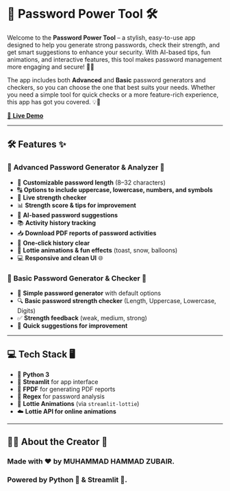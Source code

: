 # 🔐 **Password Power Tool** 🛠️

Welcome to the **Password Power Tool** – a stylish, easy-to-use app designed to help you generate strong passwords, check their strength, and get smart suggestions to enhance your security. With AI-based tips, fun animations, and interactive features, this tool makes password management more engaging and secure! 🚀✨

The app includes both **Advanced** and **Basic** password generators and checkers, so you can choose the one that best suits your needs. Whether you need a simple tool for quick checks or a more feature-rich experience, this app has got you covered. 💡🔑

[🎯 **Live Demo**](https://passwordstrengthbymhz.streamlit.app/)

---

## 🛠️ **Features** ✨

### 🔹 **Advanced Password Generator & Analyzer** 💪
- 🔢 **Customizable password length** (8–32 characters)
- 🔠 **Options to include uppercase, lowercase, numbers, and symbols** 
- 🚀 **Live strength checker** 
- 📊 **Strength score & tips for improvement**
- 🤖 **AI-based password suggestions**
- 📚 **Activity history tracking**
- 📥 **Download PDF reports of password activities** 
- 🧹 **One-click history clear**
- 🔐 **Lottie animations & fun effects** (toast, snow, balloons)
- 💻 **Responsive and clean UI** 🌐

### 🔸 **Basic Password Generator & Checker** 🧰
- 🔑 **Simple password generator** with default options
- 🔍 **Basic password strength checker** (Length, Uppercase, Lowercase, Digits)
- ✅ **Strength feedback** (weak, medium, strong)
- 📝 **Quick suggestions for improvement**

---


## 💻 **Tech Stack** 🖥️

- 🐍 **Python 3**
- 🌟 **Streamlit** for app interface
- 📄 **FPDF** for generating PDF reports
- 🔗 **Regex** for password analysis
- 🎨 **Lottie Animations** (via `streamlit-lottie`)
- ☁️ **Lottie API for online animations**

---

## 👨‍💻 About the Creator 💼
### Made with ❤️ by MUHAMMAD HAMMAD ZUBAIR.
### Powered by Python 🐍 & Streamlit 🌟.
